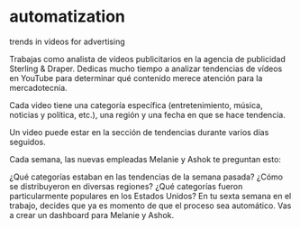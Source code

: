 # automatization
trends in videos for advertising

Trabajas como analista de vídeos publicitarios en la agencia de publicidad Sterling & Draper. Dedicas mucho tiempo a analizar tendencias de vídeos en YouTube para determinar qué contenido merece atención para la mercadotecnia.

Cada video tiene una categoría específica (entretenimiento, música, noticias y política, etc.), una región y una fecha en que se hace tendencia.

Un video puede estar en la sección de tendencias durante varios días seguidos.

Cada semana, las nuevas empleadas Melanie y Ashok te preguntan esto:

¿Qué categorías estaban en las tendencias de la semana pasada?
¿Cómo se distribuyeron en diversas regiones?
¿Qué categorías fueron particularmente populares en los Estados Unidos?
En tu sexta semana en el trabajo, decides que ya es momento de que el proceso sea automático. Vas a crear un dashboard para Melanie y Ashok.
